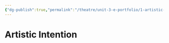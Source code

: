 ```yaml
---
{"dg-publish":true,"permalink":"/theatre/unit-3-e-portfolio/1-artistic-intention/"}
---
```


# Artistic Intention 